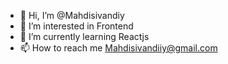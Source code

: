 - 👋 Hi, I’m @Mahdisivandiy
- 👀 I’m interested in Frontend
- 🌱 I’m currently learning Reactjs
- 📫 How to reach me Mahdisivandiiy@gmail.com
